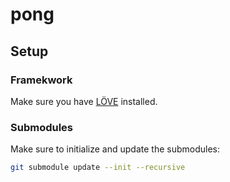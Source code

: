 # pong

## Setup

### Framekwork

Make sure you have [LÖVE](https://love2d.org/) installed.

### Submodules

Make sure to initialize and update the submodules:

```sh
git submodule update --init --recursive
```
